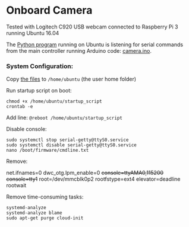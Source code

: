 # Onboard Camera

Tested with Logitech C920 USB webcam connected to Raspberry Pi 3 running Ubuntu 16.04

The [Python program](https://github.com/OpenTransat/Onboard-Camera/blob/master/ubuntu/raspi.py) running on Ubuntu is listening for serial commands from the main controller running Arduino code: [camera.ino](https://github.com/OpenTransat/OpenTransat-Navigator/blob/master/software/main/camera.ino).


### System Configuration:

Copy [the files](https://github.com/OpenTransat/Onboard-Camera/tree/master/ubuntu) to `/home/ubuntu` (the user home folder)

Run startup script on boot:
```
chmod +x /home/ubuntu/startup_script
crontab -e
```
Add line: `@reboot /home/ubuntu/startup_script`

Disable console:

```
sudo systemctl stop serial-getty@ttyS0.service
sudo systemctl disable serial-getty@ttyS0.service
nano /boot/firmware/cmdline.txt
```

Remove:

net.ifnames=0 dwc_otg.lpm_enable=0 ~~console=ttyAMA0,115200 console=tty1~~ root=/dev/mmcblk0p2 rootfstype=ext4 elevator=deadline rootwait

Remove time-consuming tasks:

```
systemd-analyze
systemd-analyze blame
sudo apt-get purge cloud-init
```
